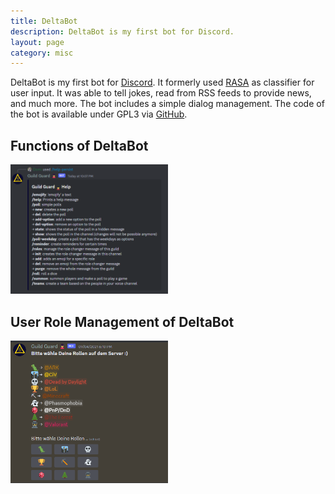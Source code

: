 ```yaml
---
title: DeltaBot
description: DeltaBot is my first bot for Discord.
layout: page
category: misc
---
```


DeltaBot is my first bot for [Discord](https://discordapp.com/). It formerly used [RASA](https://rasa.com/) as classifier for user input.
It was able to tell jokes, read from RSS feeds to provide news, and much more.
The bot includes a simple dialog management. The code of the bot is available under GPL3 via [GitHub](https://github.com/dfuchss/DeltaBot).

## Functions of DeltaBot

<img src="/assets/projects/deltabot/help.png" width="50%" alt="Functions" />

## User Role Management of DeltaBot

<img src="/assets/projects/deltabot/roles.png" width="50%" alt="Roles" />
